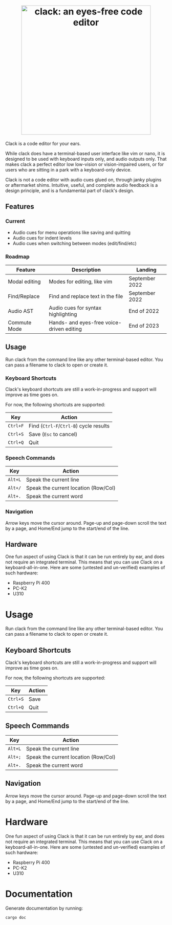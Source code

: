 <h1 align=center><img width="404" alt="clack: an eyes-free code editor" src="https://user-images.githubusercontent.com/693511/173597139-8a39b6ec-91e2-40eb-8991-b47e12c43a32.png"></h1>

Clack is a code editor for your ears.

While clack does have a terminal-based user interface like vim or nano, it is designed to be used with keyboard inputs only, and audio outputs only. That makes clack a perfect editor low low-vision or vision-impaired users, or for users who are sitting in a park with a keyboard-only device.

Clack is not a code editor with audio cues glued on, through janky plugins or aftermarket shims. Intuitive, useful, and complete audio feedback is a design principle, and is a fundamental part of clack's design.

## Features

### Current

-   Audio cues for menu operations like saving and quitting
-   Audio cues for indent levels
-   Audio cues when switching between modes (edit/find/etc)

### Roadmap

| Feature       | Description                               | Landing        |
| ------------- | ----------------------------------------- | -------------- |
| Modal editing | Modes for editing, like vim               | September 2022 |
| Find/Replace  | Find and replace text in the file         | September 2022 |
| Audio AST     | Audio cues for syntax highlighting        | End of 2022    |
| Commute Mode  | Hands- and eyes-free voice-driven editing | End of 2023    |

## Usage

Run clack from the command line like any other terminal-based editor. You can pass a filename to clack to open or create it.

### Keyboard Shortcuts

Clack's keyboard shortcuts are still a work-in-progress and support will improve as time goes on.

For now, the following shortcuts are supported:

| Key      | Action                                 |
| -------- | -------------------------------------- |
| `Ctrl+F` | Find (`Ctrl-F`/`Ctrl-B`) cycle results |
| `Ctrl+S` | Save (`Esc` to cancel)                 |
| `Ctrl+Q` | Quit                                   |

### Speech Commands

| Key     | Action                               |
| ------- | ------------------------------------ |
| `Alt+L` | Speak the current line               |
| `Alt+/` | Speak the current location (Row/Col) |
| `Alt+.` | Speak the current word               |

### Navigation

Arrow keys move the cursor around. Page-up and page-down scroll the text by a page, and Home/End jump to the start/end of the line.

## Hardware

One fun aspect of using Clack is that it can be run entirely by ear, and does not require an integrated terminal. This means that you can use Clack on a keyboard-all-in-one. Here are some (untested and un-verified) examples of such hardware:

-   Raspberry Pi 400
-   PC-K2
-   U310

# Usage

Run clack from the command line like any other terminal-based editor. You can pass a filename to clack to open or create it.

## Keyboard Shortcuts

Clack's keyboard shortcuts are still a work-in-progress and support will improve as time goes on.

For now, the following shortcuts are supported:

| Key      | Action |
| -------- | ------ |
| `Ctrl+S` | Save   |
| `Ctrl+Q` | Quit   |

## Speech Commands

| Key     | Action                               |
| ------- | ------------------------------------ |
| `Alt+L` | Speak the current line               |
| `Alt+;` | Speak the current location (Row/Col) |
| `Alt+.` | Speak the current word               |

## Navigation

Arrow keys move the cursor around. Page-up and page-down scroll the text by a page, and Home/End jump to the start/end of the line.

# Hardware

One fun aspect of using Clack is that it can be run entirely by ear, and does not require an integrated terminal. This means that you can use Clack on a keyboard-all-in-one. Here are some (untested and un-verified) examples of such hardware:

-   Raspberry Pi 400
-   PC-K2
-   U310


# Documentation

Generate documentation by running:

```shell
cargo doc
```
